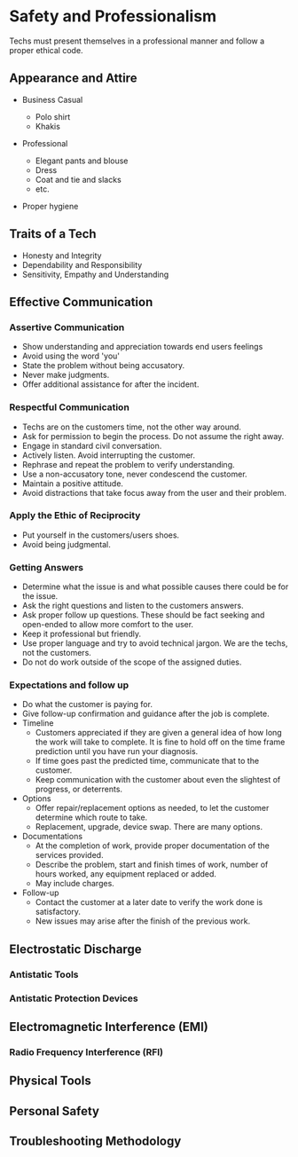 # Safety and Professionalism #

Techs must present themselves in a professional manner and follow a proper ethical code.

## Appearance and Attire ##

- Business Casual
  - Polo shirt
  - Khakis

- Professional
  - Elegant pants and blouse
  - Dress
  - Coat and tie and slacks
  - etc.

- Proper hygiene

## Traits of a Tech ##

- Honesty and Integrity
- Dependability and Responsibility
- Sensitivity, Empathy and Understanding

## Effective Communication ##

### Assertive Communication ###

- Show understanding and appreciation towards end users feelings
- Avoid using the word 'you'
- State the problem without being accusatory.
- Never make judgments.
- Offer additional assistance for after the incident.

### Respectful Communication ###

- Techs are on the customers time, not the other way around.
- Ask for permission to begin the process. Do not assume the right away.
- Engage in standard civil conversation.
- Actively listen. Avoid interrupting the customer.
- Rephrase and repeat the problem to verify understanding.
- Use a non-accusatory tone, never condescend the customer.
- Maintain a positive attitude.
- Avoid distractions that take focus away from the user and their problem.

### Apply the Ethic of Reciprocity ###

- Put yourself in the customers/users shoes.
- Avoid being judgmental.

### Getting Answers ###

- Determine what the issue is and what possible causes there could be for the issue.
- Ask the right questions and listen to the customers answers.
- Ask proper follow up questions. These should be fact seeking and open-ended to allow more comfort to the user.
- Keep it professional but friendly.
- Use proper language and try to avoid technical jargon. We are the techs, not the customers.
- Do not do work outside of the scope of the assigned duties.

### Expectations and follow up ###

- Do what the customer is paying for.
- Give follow-up confirmation and guidance after the job is complete.
- Timeline
  - Customers appreciated if they are given a general idea of how long the work will take to complete. It is fine to hold off on the time frame prediction until you have run your diagnosis.
  - If time goes past the predicted time, communicate that to the customer.
  - Keep communication with the customer about even the slightest of progress, or deterrents.
- Options
  - Offer repair/replacement options as needed, to let the customer determine which route to take.
  - Replacement, upgrade, device swap. There are many options.
- Documentations
  - At the completion of work, provide proper documentation of the services provided.
  - Describe the problem, start and finish times of work, number of hours worked, any equipment replaced or added.
  - May include charges.
- Follow-up
  - Contact the customer at a later date to verify the work done is satisfactory.
  - New issues may arise after the finish of the previous work.

## Electrostatic Discharge ##

### Antistatic Tools ###
### Antistatic Protection Devices ###

## Electromagnetic Interference (EMI) ##
### Radio Frequency Interference (RFI) ###

## Physical Tools ##
## Personal Safety ##

## Troubleshooting Methodology ##